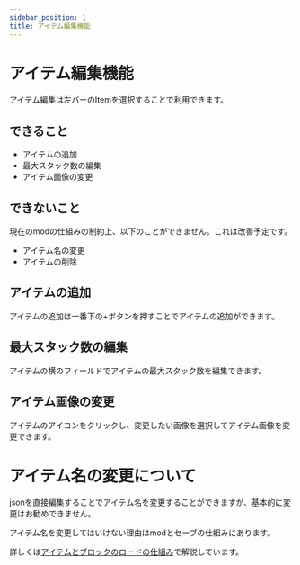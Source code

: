 ```yaml
---
sidebar_position: 1
title: アイテム編集機能
---
```


# アイテム編集機能
アイテム編集は左バーのItemを選択することで利用できます。
## できること
- アイテムの追加
- 最大スタック数の編集
- アイテム画像の変更

## できないこと
現在のmodの仕組みの制約上、以下のことができません。これは改善予定です。
- アイテム名の変更
- アイテムの削除

## アイテムの追加
アイテムの追加は一番下の+ボタンを押すことでアイテムの追加ができます。

## 最大スタック数の編集
アイテムの横のフィールドでアイテムの最大スタック数を編集できます。

## アイテム画像の変更
アイテムのアイコンをクリックし、変更したい画像を選択してアイテム画像を変更できます。

# アイテム名の変更について
jsonを直接編集することでアイテム名を変更することができますが、基本的に変更はお勧めできません。

アイテム名を変更してはいけない理由はmodとセーブの仕組みにあります。

詳しくは[アイテムとブロックのロードの仕組み](../Architecture/item-block-load-structure.md)で解説しています。